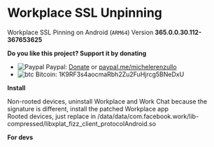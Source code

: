 # Workplace SSL Unpinning
Workplace SSL Pinning on Android (`ARM64`) Version **365.0.0.30.112-367653625** 

**Do you like this project? Support it by donating**

- ![Paypal](https://raw.githubusercontent.com/reek/anti-adblock-killer/gh-pages/images/paypal.png) Paypal: [Donate](https://www.paypal.com/donate?hosted_button_id=XQ8QUEME5JZMN) or [paypal.me/michelerenzullo](https://paypal.me/michelerenzullo)
- ![btc](https://raw.githubusercontent.com/reek/anti-adblock-killer/gh-pages/images/bitcoin.png) Bitcoin: 1K9RF3s4aocmaRbh2Zu2FuHjrcg5BNeDxU

**Install**

Non-rooted devices, uninstall Workplace and Work Chat because the signature is different, install the patched Workplace app  
Rooted devices, just replace in /data/data/com.facebook.work/lib-compressed/libxplat_fizz_client_protocolAndroid.so

**For devs**

